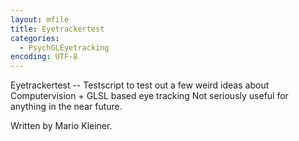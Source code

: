 ```yaml
---
layout: mfile
title: Eyetrackertest
categories:
  - PsychGLEyetracking
encoding: UTF-8
---
```


Eyetrackertest -- Testscript to test out a few weird
ideas about Computervision + GLSL based eye tracking
Not seriously useful for anything in the near future.

Written by Mario Kleiner.